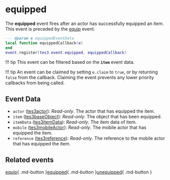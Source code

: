 # equipped
<div class="search_terms" style="display: none">equipped</div>

<!---
	This file is autogenerated. Do not edit this file manually. Your changes will be ignored.
	More information: https://github.com/MWSE/MWSE/tree/master/docs
-->

The **equipped** event fires after an actor has successfully equipped an item. This event is preceded by the [equip](https://mwse.github.io/MWSE/events/equip) event.

```lua
--- @param e equippedEventData
local function equippedCallback(e)
end
event.register(tes3.event.equipped, equippedCallback)
```

!!! tip
	This event can be filtered based on the **`item`** event data.

!!! tip
	An event can be claimed by setting `e.claim` to `true`, or by returning `false` from the callback. Claiming the event prevents any lower priority callbacks from being called.

## Event Data

* `actor` ([tes3actor](../../types/tes3actor)): *Read-only*. The actor that has equipped the item.
* `item` ([tes3baseObject](../../types/tes3baseObject)): *Read-only*. The object that has been equipped.
* `itemData` ([tes3itemData](../../types/tes3itemData)): *Read-only*. The item data of item.
* `mobile` ([tes3mobileActor](../../types/tes3mobileActor)): *Read-only*. The mobile actor that has equipped the item.
* `reference` ([tes3reference](../../types/tes3reference)): *Read-only*. The reference to the mobile actor that has equipped the item.


## Related events

[equip](../equip/){ .md-button }[equipped](../equipped/){ .md-button }[unequipped](../unequipped/){ .md-button }

